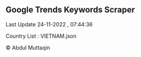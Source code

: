 

## Google Trends Keywords Scraper 
 
Last Update 24-11-2022 , 07:44:36

Country List :
VIETNAM.json



© Abdul Muttaqin 
